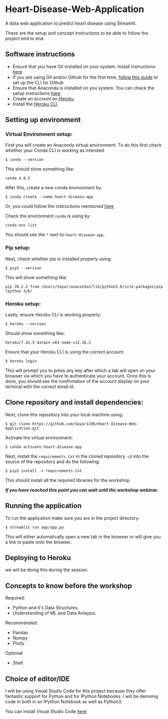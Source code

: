 # Heart-Disease-Web-Application
A data web application to predict heart disease using Streamlit.


These are the setup and concept instructions to be able to follow the project
end to end.

##  Software instructions
* Ensure that you have Git installed on your system. Install instructions [here](https://git-scm.com/downloads)
* If you are using Git and/or Github for the first time, [follow this guide](https://docs.github.com/en/github/getting-started-with-github/set-up-git) to set up the CLI for Github
* Ensure that Anaconda is installed on you system. You can check the setup instructions [here]("https://docs.anaconda.com/anaconda/install/")
* Create an account on [Heroku](https://signup.heroku.com/). 
* Install the [Heroku CLI](https://devcenter.heroku.com/articles/heroku-cli).

## Setting up environment

### Virtual Environment setup:
First you will create an Anaconda virtual environment. To do this first check whether your Conda CLI is working as intended.

`$ conda --version`

This should show something like:
 
 `conda 4.8.5`

 After this, create a new conda environment by:

 `
 $ conda create --name heart-disease-app
 `

Or, you could follow the instructions mentioned [here](https://docs.conda.io/projects/conda/en/latest/user-guide/tasks/manage-environments.html#creating-an-environment-with-commands)

 Check the environment `conda` is using by:

 `conda env list`

 You should see the `*` next to `heart-disease-app`.

### Pip setup:

 Next, check whether pip is installed properly using:

 `$ pip3 --version`

 This will show something like:

 `pip 20.2.2 from /Users/Sayar/anaconda3/lib/python3.6/site-packages/pip (python 3/6)`

 ### Heroku setup:

Lastly, ensure Heroku CLI is working properly:

`$ heroku --version`

Should show something like:

`heroku/7.42.5 darwin-x64 node-v12.16.2`

Ensure that your Heroku CLI is using the correct account:

`$ heroku login`

This will prompt you to press any key after which a tab will open on your browser via which you have to authenticate your account. Once this is done, you should see the confirmation of
the account display on your terminal with the correct email id.

## Clone repository and install dependencies:

Next, clone this repository into your local machine using:

`$ git clone https://github.com/Sayar1106/Heart-Disease-Web-Application.git`

Activate the virtual environment:

`$ conda activate heart-disease-app`

Next, install the `requirements.txt` in the cloned repository. `cd` into the source of the repository and do the following:

`$ pip3 install -r requirements.txt`

This should install all the required libraries for the workshop.

_**If you have reached this point you can wait until the workshop webinar.**_

## Running the application

To run the application make sure you are in the project directory:

`$ streamlit run app/app.py`

This will either automatically open a new tab in the browser or will give you a link to paste onto the browser.

## Deploying to Heroku

we will be doing this during the session.

## Concepts to know before the workshop
Required:

* Python and it's Data Structures.
* Understanding of ML and Data Anlaysis.

Recommended:
* Pandas
* Numpy
* Plotly

Optional
* Shell

## Choice of editor/IDE

I will be using Visual Studio Code for this project because they offer fantastic support for Python and for IPython Notebooks. I will be demoing code in both in an IPython Notebook as well as Python3.

You can install Visual Studio Code [here](https://code.visualstudio.com/download)